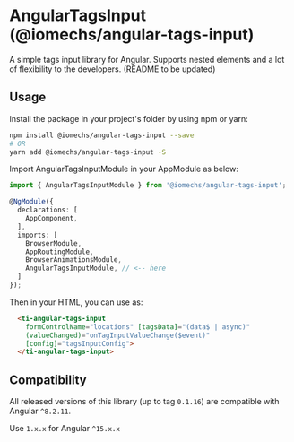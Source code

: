 # AngularTagsInput (@iomechs/angular-tags-input)

A simple tags input library for Angular. Supports nested elements and a lot of flexibility to the developers. (README to be updated)

## Usage

Install the package in your project's folder by using npm or yarn:
```bash
npm install @iomechs/angular-tags-input --save
# OR
yarn add @iomechs/angular-tags-input -S
```

Import AngularTagsInputModule in your AppModule as below:

```typescript
import { AngularTagsInputModule } from '@iomechs/angular-tags-input';

@NgModule({
  declarations: [
    AppComponent,
  ],
  imports: [
    BrowserModule,
    AppRoutingModule,
    BrowserAnimationsModule,
    AngularTagsInputModule, // <-- here
  ]
});
```

Then in your HTML, you can use as:
```html
  <ti-angular-tags-input
    formControlName="locations" [tagsData]="(data$ | async)"
    (valueChanged)="onTagInputValueChange($event)"
    [config]="tagsInputConfig">
  </ti-angular-tags-input>
```

## Compatibility

All released versions of this library (up to tag `0.1.16`) are compatible with Angular `^8.2.11`.

Use `1.x.x` for Angular `^15.x.x`
